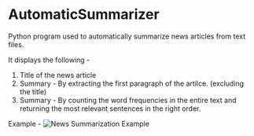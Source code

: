 # AutomaticSummarizer
Python program used to automatically summarize news articles from text files. 

It displays the following - 

1. Title of the news article
2. Summary - By extracting the first paragraph of the artilce. (excluding the title) 
3. Summary - By counting the word frequencies in the entire text and returning the most relevant sentences in the right order. 

Example - 
![News Summarization Example](AutomaticSummarizer/Screenshots/news.PNG?raw=true "News Summarization Example")
